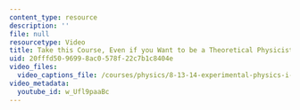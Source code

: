 ```yaml
---
content_type: resource
description: ''
file: null
resourcetype: Video
title: Take this Course, Even if you Want to be a Theoretical Physicist
uid: 20fffd50-9699-8ac0-578f-22c7b1c8404e
video_files:
  video_captions_file: /courses/physics/8-13-14-experimental-physics-i-ii-junior-lab-fall-2016-spring-2017/instructor-insights/student-insights/take-this-course-even-if-you-want-to-be-a-theoretical-physicist/w_Ufl9paaBc.vtt
video_metadata:
  youtube_id: w_Ufl9paaBc
---
```

